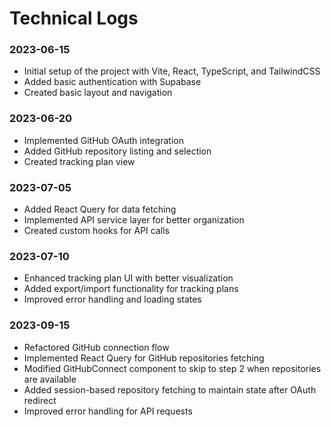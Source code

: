 # Technical Logs

### 2023-06-15
- Initial setup of the project with Vite, React, TypeScript, and TailwindCSS
- Added basic authentication with Supabase
- Created basic layout and navigation

### 2023-06-20
- Implemented GitHub OAuth integration
- Added GitHub repository listing and selection
- Created tracking plan view

### 2023-07-05
- Added React Query for data fetching
- Implemented API service layer for better organization
- Created custom hooks for API calls

### 2023-07-10
- Enhanced tracking plan UI with better visualization
- Added export/import functionality for tracking plans
- Improved error handling and loading states

### 2023-09-15
- Refactored GitHub connection flow
- Implemented React Query for GitHub repositories fetching
- Modified GitHubConnect component to skip to step 2 when repositories are available
- Added session-based repository fetching to maintain state after OAuth redirect
- Improved error handling for API requests
